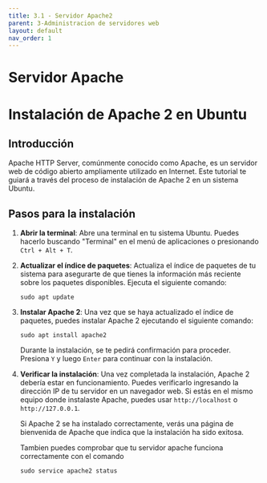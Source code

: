 ```yaml
---
title: 3.1 - Servidor Apache2
parent: 3-Administracion de servidores web
layout: default
nav_order: 1
---
```


# Servidor Apache
# Instalación de Apache 2 en Ubuntu

## Introducción

Apache HTTP Server, comúnmente conocido como Apache, es un servidor web de código abierto ampliamente utilizado en Internet. Este tutorial te guiará a través del proceso de instalación de Apache 2 en un sistema Ubuntu.

## Pasos para la instalación

1. **Abrir la terminal**: Abre una terminal en tu sistema Ubuntu. Puedes hacerlo buscando "Terminal" en el menú de aplicaciones o presionando `Ctrl + Alt + T`.

2. **Actualizar el índice de paquetes**: Actualiza el índice de paquetes de tu sistema para asegurarte de que tienes la información más reciente sobre los paquetes disponibles. Ejecuta el siguiente comando:

    ```
    sudo apt update
    ```

3. **Instalar Apache 2**: Una vez que se haya actualizado el índice de paquetes, puedes instalar Apache 2 ejecutando el siguiente comando:

    ```
    sudo apt install apache2
    ```

    Durante la instalación, se te pedirá confirmación para proceder. Presiona `Y` y luego `Enter` para continuar con la instalación.


4. **Verificar la instalación**: Una vez completada la instalación, Apache 2 debería estar en funcionamiento. Puedes verificarlo ingresando la dirección IP de tu servidor en un navegador web. Si estás en el mismo equipo donde instalaste Apache, puedes usar `http://localhost` o `http://127.0.0.1`.

    Si Apache 2 se ha instalado correctamente, verás una página de bienvenida de Apache que indica que la instalación ha sido exitosa.

    Tambien puedes comprobar que tu servidor apache funciona correctamente con el comando
    ```
    sudo service apache2 status
    ```